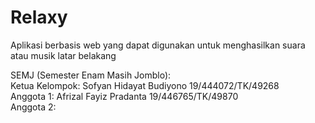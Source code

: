 # Relaxy
Aplikasi berbasis web yang dapat digunakan untuk menghasilkan suara atau musik latar belakang

SEMJ (Semester Enam Masih Jomblo):  
Ketua Kelompok:  Sofyan Hidayat Budiyono 19/444072/TK/49268  <br>
Anggota 1:  Afrizal Fayiz Pradanta 19/446765/TK/49870 <br>
Anggota 2: